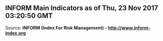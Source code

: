 ## INFORM Main Indicators as of Thu, 23 Nov 2017 03:20:50 GMT

Source: **INFORM (Index For Risk Management) - http://www.inform-index.org**